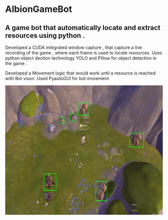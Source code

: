 # AlbionGameBot
## A game bot  that automatically locate and extract resources using python .

Developed a CUDA integrated window capture , that capture a live recording of the game , where each frame is used to locate resources.
Uses python object dection technology YOLO and Pillow for object detection in the game . 

Developed a Movement logic that would work until a resource is reached with Bot vison.
Used PyautoGUI for bot movement.

![download](https://github.com/vikrant886/AlbionGameBot/blob/main/VisionImages/bot_vision1.jpg)
